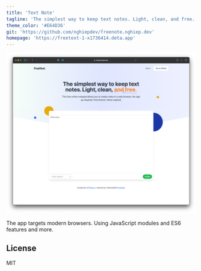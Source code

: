 ```yaml
---
title: 'Text Note'
tagline: 'The simplest way to keep text notes. Light, clean, and free. No Ads, no sign up, no monitoring, nothing. Free forever. Never expired.'
theme_color: '#E64D36'
git: 'https://github.com/nghiepdev/freenote.nghiep.dev'
homepage: 'https://freetext-1-x1736414.deta.app'
---
```


![Text Note](https://raw.githubusercontent.com/nghiepdev/freenote.nghiep.dev/main/screenshot.png)

The app targets modern browsers. Using JavaScript modules and ES6 features and more.

## License

MIT
